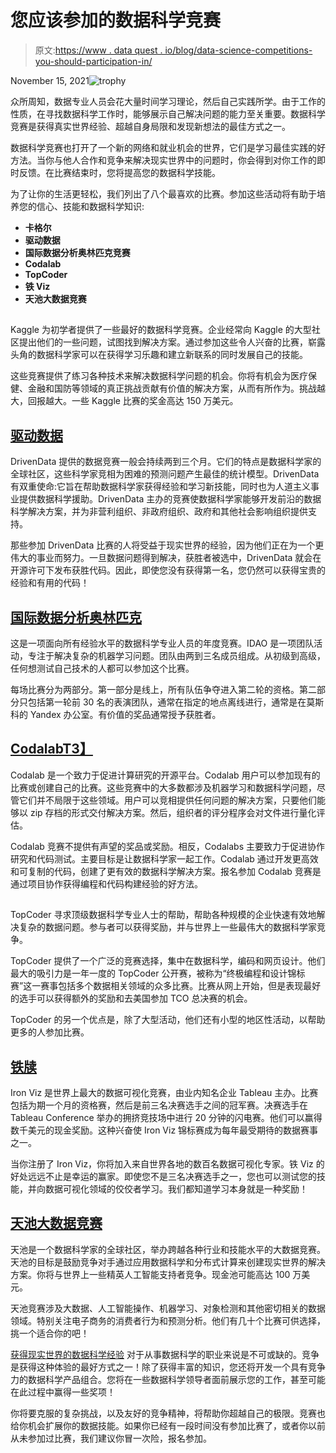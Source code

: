# 您应该参加的数据科学竞赛

> 原文:[https://www . data quest . io/blog/data-science-competitions-you-should-participation-in/](https://www.dataquest.io/blog/data-science-competitions-you-should-participate-in/)

November 15, 2021![trophy](../Images/814db595f69fd7ea93cccf48ef74f86b.png)

众所周知，数据专业人员会花大量时间学习理论，然后自己实践所学。由于工作的性质，在寻找数据科学工作时，能够展示自己解决问题的能力至关重要。数据科学竞赛是获得真实世界经验、超越自身局限和发现新想法的最佳方式之一。

数据科学竞赛也打开了一个新的网络和就业机会的世界，它们是学习最佳实践的好方法。当你与他人合作和竞争来解决现实世界中的问题时，你会得到对你工作的即时反馈。在比赛结束时，您将提高您的数据科学技能。

为了让你的生活更轻松，我们列出了八个最喜欢的比赛。参加这些活动将有助于培养您的信心、技能和数据科学知识:

*   **卡格尔**
*   **驱动数据**
*   **国际数据分析奥林匹克竞赛**
*   **Codalab**
*   **TopCoder**
*   **铁 Viz**
*   ****天池大数据竞赛****

## [](https://www.kaggle.com/competitions)

Kaggle 为初学者提供了一些最好的数据科学竞赛。企业经常向 Kaggle 的大型社区提出他们的一些问题，试图找到解决方案。通过参加这些令人兴奋的比赛，崭露头角的数据科学家可以在获得学习乐趣和建立新联系的同时发展自己的技能。

这些竞赛提供了练习各种技术来解决数据科学问题的机会。你将有机会为医疗保健、金融和国防等领域的真正挑战贡献有价值的解决方案，从而有所作为。挑战越大，回报越大。一些 Kaggle 比赛的奖金高达 150 万美元。

## [驱动数据](https://www.drivendata.org/competitions/)

DrivenData 提供的数据竞赛一般会持续两到三个月。它们的特点是数据科学家的全球社区，这些科学家竞相为困难的预测问题产生最佳的统计模型。DrivenData 有双重使命:它旨在帮助数据科学家获得经验和学习新技能，同时也为人道主义事业提供数据科学援助。DrivenData 主办的竞赛使数据科学家能够开发前沿的数据科学解决方案，并为非营利组织、非政府组织、政府和其他社会影响组织提供支持。

那些参加 DrivenData 比赛的人将受益于现实世界的经验，因为他们正在为一个更伟大的事业而努力。一旦数据问题得到解决，获胜者被选中，DrivenData 就会在开源许可下发布获胜代码。因此，即使您没有获得第一名，您仍然可以获得宝贵的经验和有用的代码！

## [国际数据分析奥林匹克](https://idao.world/)

这是一项面向所有经验水平的数据科学专业人员的年度竞赛。IDAO 是一项团队活动，专注于解决复杂的机器学习问题。团队由两到三名成员组成。从初级到高级，任何想测试自己技术的人都可以参加这个比赛。

每场比赛分为两部分。第一部分是线上，所有队伍争夺进入第二轮的资格。第二部分只包括第一轮前 30 名的表演团队，通常在指定的地点离线进行，通常是在莫斯科的 Yandex 办公室。有价值的奖品通常授予获胜者。

## [CodalabT3】](https://codalab.lisn.upsaclay.fr/)

Codalab 是一个致力于促进计算研究的开源平台。Codalab 用户可以参加现有的比赛或创建自己的比赛。这些竞赛中的大多数都涉及机器学习和数据科学问题，尽管它们并不局限于这些领域。用户可以竞相提供任何问题的解决方案，只要他们能够以 zip 存档的形式交付解决方案。然后，组织者的评分程序会对文件进行量化评估。

Codalab 竞赛不提供有声望的奖品或奖励。相反，Codalabs 主要致力于促进协作研究和代码测试。主要目标是让数据科学家一起工作。Codalab 通过开发更高效和可复制的代码，创建了更有效的数据科学解决方案。报名参加 Codalab 竞赛是通过项目协作获得编程和代码构建经验的好方法。

## [](https://www.topcoder.com/community/arena)

TopCoder 寻求顶级数据科学专业人士的帮助，帮助各种规模的企业快速有效地解决复杂的数据问题。参与者可以获得奖励，并与世界上一些最伟大的数据科学家竞争。

TopCoder 提供了一个广泛的竞赛选择，集中在数据科学，编码和网页设计。他们最大的吸引力是一年一度的 TopCoder 公开赛，被称为“终极编程和设计锦标赛”这一赛事包括多个数据相关领域的众多比赛。比赛从网上开始，但是表现最好的选手可以获得额外的奖励和去美国参加 TCO 总决赛的机会。

TopCoder 的另一个优点是，除了大型活动，他们还有小型的地区性活动，以帮助更多的人参加比赛。

## [铁牍](https://www.tableau.com/community/iron-viz)

Iron Viz 是世界上最大的数据可视化竞赛，由业内知名企业 Tableau 主办。比赛包括为期一个月的资格赛，然后是前三名决赛选手之间的冠军赛。决赛选手在 Tableau Conference 举办的拥挤竞技场中进行 20 分钟的闪电赛。他们可以赢得数千美元的现金奖励。这种兴奋使 Iron Viz 锦标赛成为每年最受期待的数据赛事之一。

当你注册了 Iron Viz，你将加入来自世界各地的数百名数据可视化专家。铁 Viz 的好处远远不止是幸运的赢家。即使您不是三名决赛选手之一，您也可以测试您的技能，并向数据可视化领域的佼佼者学习。我们都知道学习本身就是一种奖励！

## [天池大数据竞赛](https://tianchi.aliyun.com/competition/gameList/activeList)

天池是一个数据科学家的全球社区，举办跨越各种行业和技能水平的大数据竞赛。天池的目标是鼓励竞争对手通过应用数据科学和分布式计算来创建现实世界的解决方案。你将与世界上一些精英人工智能支持者竞争。现金池可能高达 100 万美元。

天池竞赛涉及大数据、人工智能操作、机器学习、对象检测和其他密切相关的数据领域。特别关注电子商务的消费者行为和预测分析。他们有几十个比赛可供选择，挑一个适合你的吧！

[获得现实世界的数据科学经验](https://www.dataquest.io/blog/how-to-get-real-world-data-science-experience/) 对于从事数据科学的职业来说是不可或缺的。竞争是获得这种体验的最好方式之一！除了获得丰富的知识，您还将开发一个具有竞争力的数据科学产品组合。您将在一些数据科学领导者面前展示您的工作，甚至可能在此过程中赢得一些奖项！

你将要克服的复杂挑战，以及友好的竞争精神，将帮助你超越自己的极限。竞赛也给你机会扩展你的数据技能。如果你已经有一段时间没有参加比赛了，或者你以前从未参加过比赛，我们建议你冒一次险，报名参加。